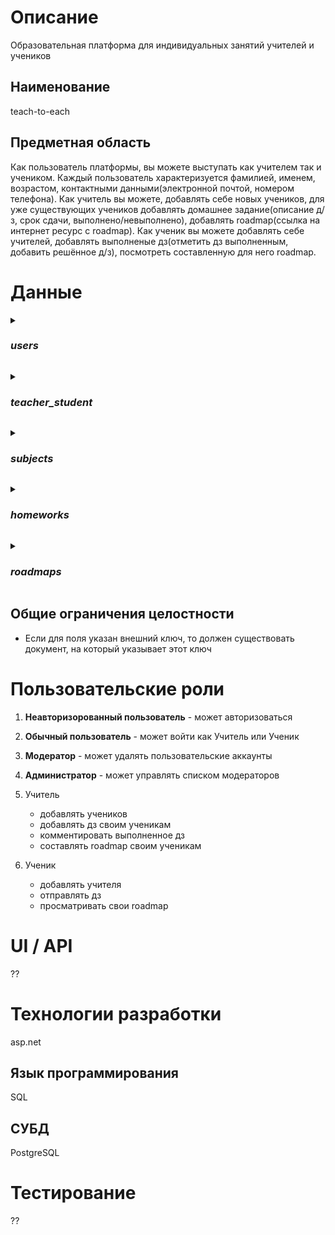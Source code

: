 # Описание
Образовательная платформа для индивидуальных занятий учителей и учеников 
## Наименование
teach-to-each
## Предметная область
Как пользователь платформы, вы можете выступать как учителем так и учеником. Каждый пользователь характеризуется фамилией, именем, возрастом, контактными данными(электронной почтой, номером телефона). Как учитель вы можете, добавлять себе новых учеников, для уже существующих учеников добавлять домашнее задание(описание д/з, срок сдачи, выполнено/невыполнено), добавлять roadmap(ссылка на интернет ресурс с roadmap). Как ученик вы можете добавлять себе учителей, добавлять выполненые дз(отметить дз выполненным, добавить решённое д/з), посмотреть составленную для него roadmap.
# Данные

_<details><summary><h3>users</h3></summary>_
  <p> 
Все пользователи платформы

| Название атрибута | Тип | Ограничения | PR | Внешний ключ для |
| ------------------ | :---: | :-----------: | :--: | :----------------: |
| user_id | int64 | >0, not null|  + | teacher_student   |
| first_name| string | not null, len>0| | | |
| last_name | string | not null, len>0| | |
| age | int64 | not null| | |
| contact_data | string | | | |
</p>
</details>

_<details><summary><h3>teacher_student</h3></summary>_
  <p> 
Отнишения учитель-ученик

| Название атрибута | Тип | Ограничения | PR | Внешний ключ для |
| ------------------ | :---: | :-----------: | :--: | :----------------: |
| teacher_student_id | int64 | >0, not null|  + | homeworks, roadmaps  |
| teacher_id | int64 | >0, not null, one of the users.user_id| | | |
| student_id | int64 | >0, not null, one of the users.user_id| | |
| subject_id | int64 | >0, not null, one of the subjects.subject_id| | |
</p>
</details>

_<details><summary><h3>subjects</h3></summary>_
  <p> 
Предметы

| Название атрибута | Тип | Ограничения | PR | Внешний ключ для |
| ------------------ | :---: | :-----------: | :--: | :----------------: |
| subject_id | int64 | >0, not null|  + | teacher_student  |
| subject_name | string | not null, len>0| | | |
</p>
</details>

_<details><summary><h3>homeworks</h3></summary>_
  <p> 
Домашние задания

| Название атрибута | Тип | Ограничения | PR | Внешний ключ для |
| ------------------ | :---: | :-----------: | :--: | :----------------: |
| homework_id | int64 | >0, not null|  + |  |
| teacher_student_id | int64 | >0, not null, one of the teacher_student.teacher_student_id|  |  |
| desciption | string | not null, len>0| | | |
| deadline | date | not null, >now()| | |
| complete | bool | not null| | |
| solution | string | | | |
| comment | string | | | |
</p>
</details>

_<details><summary><h3>roadmaps</h3></summary>_
  <p> 
Предметы

| Название атрибута | Тип | Ограничения | PR | Внешний ключ для |
| ------------------ | :---: | :-----------: | :--: | :----------------: |
| roadmap_id | int64 | >0, not null|  + | |
| teacher_student_id | int64 | >0, not null, one of the teacher_student.teacher_student_id|  |  |
| url | string | not null, len>0| | | |
</p>
</details>

## Общие ограничения целостности
  - Если для поля указан внешний ключ, то должен существовать документ, на который указывает этот ключ
# Пользовательские роли
1. **Неавторизорованный пользователь** - может авторизоваться
2. **Обычный пользователь** - может войти как Учитель или Ученик
3. **Модератор** - может удалять пользовательские аккаунты
4. **Администратор** - может управлять списком модераторов

1. Учитель
    *  добавлять учеников
    *  добавлять дз своим ученикам 
    *  комментировать выполненное дз
    *  составлять roadmap своим ученикам 
2. Ученик
    *  добавлять учителя 
    *  отправлять дз
    *  просматривать свои roadmap
# UI / API 
??
# Технологии разработки
asp.net
## Язык программирования
SQL
## СУБД
PostgreSQL
# Тестирование
??
